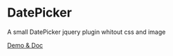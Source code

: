 # DatePicker

A small DatePicker jquery plugin whitout css and image

[Demo & Doc](http://www.laoshu133.com/Lab/DatePicker/)
